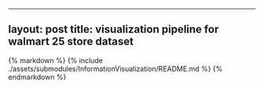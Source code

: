 ----------------------------
layout: post
title: visualization pipeline for walmart 25 store dataset
----------------------------

{% markdown %}
{% include ./assets/submodules/InformationVisualization/README.md %}
{% endmarkdown %}
